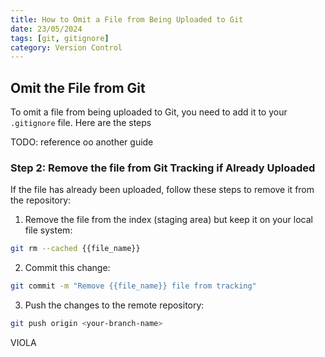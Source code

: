 ```yaml
---
title: How to Omit a File from Being Uploaded to Git
date: 23/05/2024
tags: [git, gitignore]
category: Version Control
---
```


## Omit the File from Git

To omit a  file from being uploaded to Git, you need to add it to your `.gitignore` file. Here are the steps

TODO: reference oo another guide

### Step 2: Remove the file from Git Tracking if Already Uploaded

If the file has already been uploaded, follow these steps to remove it from the repository:

1. Remove the file from the index (staging area) but keep it on your local file system:

```bash
git rm --cached {{file_name}}
```

2. Commit this change:

```bash
git commit -m "Remove {{file_name}} file from tracking"
```

3. Push the changes to the remote repository:

```bash
git push origin <your-branch-name>
```

VIOLA 